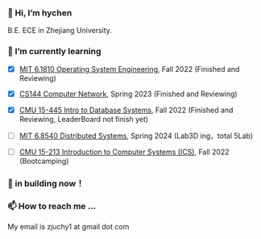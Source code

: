 ### 💬 Hi, I’m hychen

<!-- Incoming student of DUEK MS ECE. -->

B.E. ECE in Zhejiang University. 



### 🌱 I’m currently learning
- [X] [MIT 6.1810 Operating System Engineering](https://pdos.csail.mit.edu/6.828/2022/schedule.html), Fall 2022 (Finished and Reviewing) 

- [X] [CS144 Computer Network](https://cs144.github.io/), Spring 2023 (Finished and Reviewing)

- [X] [CMU 15-445 Intro to Database Systems](https://15445.courses.cs.cmu.edu/fall2022/), Fall 2022 (Finished and Reviewing, LeaderBoard not finish yet) 

- [ ] [MIT 6.8540 Distributed Systems](https://pdos.csail.mit.edu/6.824/schedule.html), Spring 2024 (Lab3D ing，total 5Lab) 

- [ ] [CMU 15-213 Introduction to Computer Systems (ICS)](https://www.cs.cmu.edu/afs/cs.cmu.edu/academic/class/15213-f22/www/), Fall 2022 (Bootcamping)


<!-- * CMU 15-418 Parallel Computer Architecture and Programming -->
<!-- Stanford CS144 Introduction to Computer Networking, Fall 2021 (link to my project report) -->
<!-- 🌱 My learning pathway -->

### 🤔 in building now！

<!-- 
Systems and networks
Database systems
Software engineering
Programming languages and compilers
Web development
Cryptograph
Theory, algorithms, and AI
Besides, I'm curious about Fintech, such as quant trading. -->

<!-- 🌱 My learning pathway ...
Credits from ZJU:

 Mathematical backgrounds(Calculus, Linear Algebra, Probability and Statistics, ODE, PDE, Complex Variable Functions...)
 Fundamentals of C Programming and Lectures on Programming
 Fundamentals of Data Structures and Advanced Data Structures & Algorithm Analysis
 The Fundamentals of Assembly Language Programming and The Principle & Application of Microcomputer & DSP
 Operating Systems and Introduction to Computer Networks
My extra-curricular projects:

 Object-Oriented Programming in Java (Coursera certificate)
 CMU 15-445 Intro to Database Systems, Fall 2020 (link to my project report)
 MIT 6.S081 Operating System Engineering, Fall 2021 (link to my project report)
 Stanford CS144 Introduction to Computer Networking, Fall 2021 (link to my project report)
 MIT 6.824 Distributed Systems, Spring 2022 (link to my project report)
 Discrete Math (Coursera)
 Computer Organization/Architecture (CMU 15-213 / UCB CS61C)
 Compilers (edX)
 Web development (MIT 6.148)
 Computer System Security (MIT 6.858) -->
<!-- 💞️ I’m looking to collaborate on ...
N/A (I'll update this section in the future😄) -->

### 📫 How to reach me ...

My email is zjuchy1 at gmail dot com

<!--
**THE-WORLD0/THE-WORLD0** is a ✨ _special_ ✨ repository because its `README.md` (this file) appears on your GitHub profile.

Here are some ideas to get you started:

- 🔭 I’m currently working on ...
- 🌱 I’m currently learning ...
- 👯 I’m looking to collaborate on ...
- 🤔 I’m looking for help with ...
- 💬 Ask me about ...
- 📫 How to reach me: ...
- 😄 Pronouns: ...
- ⚡ Fun fact: ...
  -->
